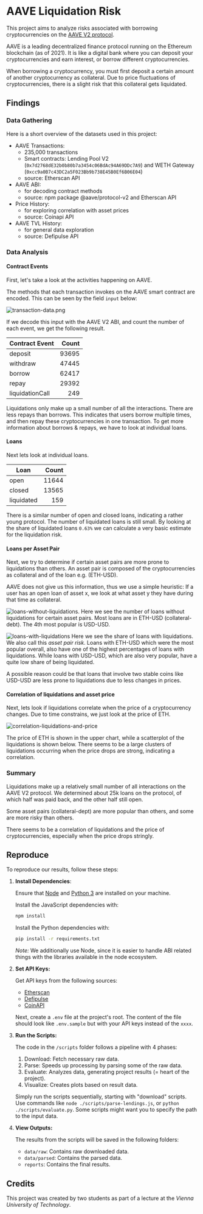 # AAVE Liquidation Risk

This project aims to analyze risks associated with borrowing cryptocurrencies on the [AAVE V2 protocol](https://aave.com).

AAVE is a leading decentralized finance protocol running on the Ethereum blockchain (as of 2021). 
It is like a digital bank where you can deposit your cryptocurrencies and earn interest,
or borrow different cryptocurrencies.

When borrowing a cryptocurrency, you must first deposit a certain amount of another cryptocurrency as collateral.
Due to price fluctuations of cryptocurrencies, there is a slight risk that this collateral gets liquidated.

## Findings

### Data Gathering

Here is a short overview of the datasets used in this project:
* AAVE Transactions:
  * 235,000 transactions 
  * Smart contracts: Lending Pool V2 (`0x7d2768dE32b0b80b7a3454c06BdAc94A69DDc7A9`) and WETH Gateway (`0xcc9a0B7c43DC2a5F023Bb9b738E45B0Ef6B06E04`)
  * source: Etherscan API
* AAVE ABI:
  * for decoding contract methods
  * source: npm package @aave/protocol-v2 and Etherscan API
* Price History:
  * for exploring correlation with asset prices
  * source: Coinapi API
* AAVE TVL History:
  * for general data exploration
  * source: Defipulse API

### Data Analysis

#### Contract Events

First, let's take a look at the activities happening on AAVE.

The methods that each transaction invokes on the AAVE smart contract are encoded. 
This can be seen by the field `input` below:

![transaction-data.png](docs/transaction-data.png)

If we decode this input with the AAVE V2 ABI, and count the number of each event, we get the following result.

| Contract Event  | Count |
|-----------------|------:|
| deposit         | 93695 |
| withdraw        | 47445 |
| borrow          | 62417 |
| repay           | 29392 |
| liquidationCall |   249 |

Liquidations only make up a small number of all the interactions.
There are less repays than borrows.
This indicates that users borrow multiple times, and then repay these cryptocurrencies in one transaction.
To get more information about borrows & repays, we have to look at individual loans.

#### Loans

Next lets look at individual loans.

| Loan            | Count |
|-----------------|------:|
| open            | 11644 |
| closed          | 13565 |
| liquidated      |   159 |


There is a similar number of open and closed loans, indicating a rather young protocol. 
The number of liquidated loans is still small.
By looking at the share of liquidated loans `0.63%` we can calculate a very basic estimate for the liquidation risk.

#### Loans per Asset Pair

Next, we try to determine if certain asset pairs are more prone to liquidations than others.
An asset pair is composed of the cryptocurrencies as collateral and of the loan e.g. (ETH-USD).

AAVE does not give us this information, thus we use a simple heuristic: 
If a user has an open loan of asset x, we look at what asset y they have during that time as collateral.

![loans-without-liquidations.](docs/loans-without-liquidations.png)
Here we see the number of loans without liquidations for certain asset pairs.
Most loans are in ETH-USD (collateral-debt). The 4th most popular is USD-USD.

![loans-with-liquidations](docs/loans-with-liquidations.png)
Here we see the share of loans with liquidations. We also call this *asset pair risk*.
Loans with ETH-USD which were the most popular overall, also have one of the highest percentages of loans with liquidations.
While loans with USD-USD, which are also very popular, have a quite low share of being liquidated.
 
A possible reason could be that loans that involve two stable coins like USD-USD are less prone to liquidations due to less changes in prices.

#### Correlation of liquidations and asset price

Next, lets look if liquidations correlate when the price of a cryptocurrency changes.
Due to time constrains, we just look at the price of ETH.

![correlation-liquidations-and-price](docs/correlation-liquidations-and-price.png)

The price of ETH is shown in the upper chart, while a scatterplot of the liquidations is shown below.
There seems to be a large clusters of liquidations occurring when the price drops are strong, indicating a correlation.

### Summary

Liquidations make up a relatively small number of all interactions on the AAVE V2 protocol.
We determined about 25k loans on the protocol, of which half was paid back, and the other half still open.

Some asset pairs (collateral-dept) are more popular than others, and some are more risky than others.

There seems to be a correlation of liquidations and the price of cryptocurrencies, especially when the price drops stringly.

## Reproduce

To reproduce our results, follow these steps:

1. **Install Dependencies**:

   Ensure that [Node](https://nodejs.org/en/) and [Python 3](https://www.python.org/downloads/) are installed on your machine.

   Install the JavaScript dependencies with:
   ```bash
   npm install
   ```
   Install the Python dependencies with:
   ```bash
   pip install -r requirements.txt
   ```
   *Note:* We additionally use Node, since it is easier to handle ABI related things with the libraries available in the node ecosystem.

2. **Set API Keys:**

   Get API keys from the following sources:
   - [Etherscan](https://docs.etherscan.io/getting-started/viewing-api-usage-statistics)
   - [Defipulse](https://data.defipulse.com)
   - [CoinAPI](https://docs.coinapi.io)
   
   Next, create a `.env` file at the project's root.
   The content of the file should look like `.env.sample` but with your API keys instead of the `xxxx`.

3. **Run the Scripts:**

   The code in the `/scripts` folder follows a pipeline with 4 phases:
   1. Download: Fetch necessary raw data.
   2. Parse: Speeds up processing by parsing some of the raw data.
   3. Evaluate: Analyzes data, generating project results (= heart of the project).
   4. Visualize: Creates plots based on result data.
   
   Simply run the scripts sequentially, starting with "download" scripts.
   Use commands like `node ./scripts/parse-lendings.js`, or `python ./scripts/evaluate.py`. 
   Some scripts might want you to specify the path to the input data.

4. **View Outputs:**

   The results from the scripts will be saved in the following folders:
   - `data/raw`: Contains raw downloaded data.
   - `data/parsed`: Contains the parsed data.
   - `reports`: Contains the final results.


## Credits

This project was created by two students as part of a lecture at the *Vienna University of Technology*.

